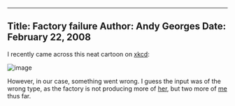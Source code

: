 -----
Title:  Factory failure
Author: Andy Georges
Date: February 22, 2008
-----







I recently came across this neat cartoon on [xkcd](http://xkcd.com/):


![image](48EE7AFF-AEB9-45AC-81D9-022613A26769-1.png)


However, in our case, something went wrong. I guess the input was of the
wrong type, as the factory is not producing more of
[her](http://flickr.com/photos/itkovian/1809113837/), but two more of
[me](http://flickr.com/photos/itkovian/1241568778/) thus far.




